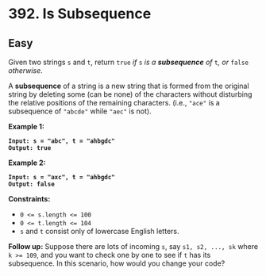 # 392. Is Subsequence

## Easy



Given two strings `s` and `t`, return `true` _if_ `s` _is a **subsequence** of_ `t`_, or_ `false` _otherwise_.

A **subsequence** of a string is a new string that is formed from the original string by deleting some (can be none) of the characters without disturbing the relative positions of the remaining characters. (i.e., `"ace"` is a subsequence of `"abcde"` while `"aec"` is not).

&#x20;

**Example 1:**

<pre><code><strong>Input: s = "abc", t = "ahbgdc"
</strong><strong>Output: true
</strong></code></pre>

**Example 2:**

<pre><code><strong>Input: s = "axc", t = "ahbgdc"
</strong><strong>Output: false
</strong></code></pre>

&#x20;

**Constraints:**

* `0 <= s.length <= 100`
* `0 <= t.length <= 104`
* `s` and `t` consist only of lowercase English letters.

&#x20;

**Follow up:** Suppose there are lots of incoming `s`, say `s1, s2, ..., sk` where `k >= 109`, and you want to check one by one to see if `t` has its subsequence. In this scenario, how would you change your code?
